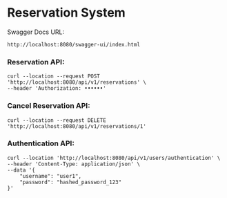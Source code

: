 # Reservation System

Swagger Docs URL:
```
http://localhost:8080/swagger-ui/index.html
```

### Reservation API:
```
curl --location --request POST 'http://localhost:8080/api/v1/reservations' \
--header 'Authorization: ••••••'
```

### Cancel Reservation API:
```
curl --location --request DELETE 'http://localhost:8080/api/v1/reservations/1'
```

### Authentication API:
```
curl --location 'http://localhost:8080/api/v1/users/authentication' \
--header 'Content-Type: application/json' \
--data '{
    "username": "user1",
    "password": "hashed_password_123"
}'
```
